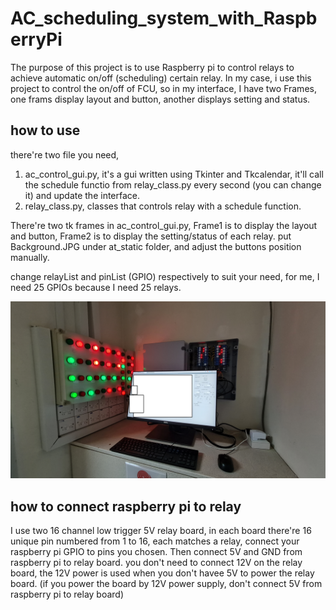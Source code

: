 # AC_scheduling_system_with_RaspberryPi

The purpose of this project is to use Raspberry pi to control relays to achieve automatic on/off (scheduling) certain relay. In my case, i use this project to control the on/off of FCU, so in my interface, I have two Frames, one frams display layout and button, another displays setting and status.

## how to use

there're two file you need, 

1. ac_control_gui.py, it's a gui written using Tkinter and Tkcalendar, it'll call the schedule functio from relay_class.py every second (you can change it) and update the interface.
2. relay_class.py, classes that controls relay with a schedule function.

There're two tk frames in ac_control_gui.py, Frame1 is to display the layout and button, Frame2 is to display the setting/status of each relay. put Background.JPG under at_static folder, and adjust the buttons position manually.

change relayList and pinList (GPIO) respectively to suit your need, for me, I need 25 GPIOs because I need 25 relays.


![final product](Final_product.jpg)

## how to connect raspberry pi to relay

I use two 16 channel low trigger 5V relay board, in each board there're 16 unique pin numbered from 1 to 16, each matches a relay, connect your raspberry pi GPIO to pins you chosen. Then connect 5V and GND from raspberry pi to relay board. you don't need to connect 12V on the relay board, the 12V power is used when you don't havee 5V to power the relay board. (if you power the board by 12V power supply, don't connect 5V from raspberry pi to relay board)
